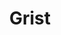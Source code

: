 ---
codehost: https://github.com/https://github.com/gristlabs/grist-core
facebook: https://facebook.com/getgrist
linkedin: https://linkedin.com/company/grist-labs
logohandle: getgrist
sort: grist
title: Grist
twitter: https://x.com/getgrist
website: https://www.getgrist.com/
youtube: https://youtube.com/channel/UCx0ioQrrC-bIrkmZ7ZULr0g
---